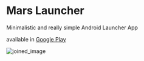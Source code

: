 # Mars Launcher

Minimalistic and really simple Android Launcher App

available in [Google Play](https://play.google.com/store/apps/details?id=com.cloudcatcher.mars_launcher)

![joined_image](https://github.com/droggl/mars_launcher/assets/65762534/c646b4d1-178b-4527-be4c-ec416c330316)

